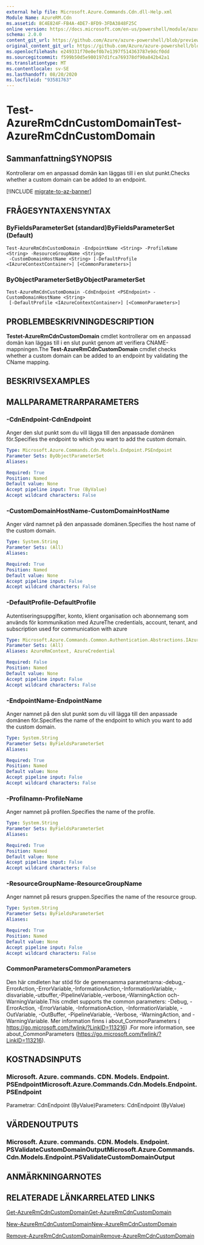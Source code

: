 ```yaml
---
external help file: Microsoft.Azure.Commands.Cdn.dll-Help.xml
Module Name: AzureRM.Cdn
ms.assetid: 8C4E824F-FB4A-4DE7-8FD9-3FDA3848F25C
online version: https://docs.microsoft.com/en-us/powershell/module/azurerm.cdn/test-azurermcdncustomdomain
schema: 2.0.0
content_git_url: https://github.com/Azure/azure-powershell/blob/preview/src/ResourceManager/Cdn/Commands.Cdn/help/Test-AzureRmCdnCustomDomain.md
original_content_git_url: https://github.com/Azure/azure-powershell/blob/preview/src/ResourceManager/Cdn/Commands.Cdn/help/Test-AzureRmCdnCustomDomain.md
ms.openlocfilehash: e249331f70e0ef0b7e1397f514363787e9dcf0dd
ms.sourcegitcommit: f599b50d5e980197d1fca769378df90a842b42a1
ms.translationtype: MT
ms.contentlocale: sv-SE
ms.lasthandoff: 08/20/2020
ms.locfileid: "93581763"
---
```

# <span data-ttu-id="424c2-101">Test-AzureRmCdnCustomDomain</span><span class="sxs-lookup"><span data-stu-id="424c2-101">Test-AzureRmCdnCustomDomain</span></span>

## <span data-ttu-id="424c2-102">Sammanfattning</span><span class="sxs-lookup"><span data-stu-id="424c2-102">SYNOPSIS</span></span>
<span data-ttu-id="424c2-103">Kontrollerar om en anpassad domän kan läggas till i en slut punkt.</span><span class="sxs-lookup"><span data-stu-id="424c2-103">Checks whether a custom domain can be added to an endpoint.</span></span>

[!INCLUDE [migrate-to-az-banner](../../includes/migrate-to-az-banner.md)]

## <span data-ttu-id="424c2-104">FRÅGESYNTAXEN</span><span class="sxs-lookup"><span data-stu-id="424c2-104">SYNTAX</span></span>

### <span data-ttu-id="424c2-105">ByFieldsParameterSet (standard)</span><span class="sxs-lookup"><span data-stu-id="424c2-105">ByFieldsParameterSet (Default)</span></span>
```
Test-AzureRmCdnCustomDomain -EndpointName <String> -ProfileName <String> -ResourceGroupName <String>
 -CustomDomainHostName <String> [-DefaultProfile <IAzureContextContainer>] [<CommonParameters>]
```

### <span data-ttu-id="424c2-106">ByObjectParameterSet</span><span class="sxs-lookup"><span data-stu-id="424c2-106">ByObjectParameterSet</span></span>
```
Test-AzureRmCdnCustomDomain -CdnEndpoint <PSEndpoint> -CustomDomainHostName <String>
 [-DefaultProfile <IAzureContextContainer>] [<CommonParameters>]
```

## <span data-ttu-id="424c2-107">PROBLEMBESKRIVNING</span><span class="sxs-lookup"><span data-stu-id="424c2-107">DESCRIPTION</span></span>
<span data-ttu-id="424c2-108">**Testet-AzureRmCdnCustomDomain** cmdlet kontrollerar om en anpassad domän kan läggas till i en slut punkt genom att verifiera CNAME-mappningen.</span><span class="sxs-lookup"><span data-stu-id="424c2-108">The **Test-AzureRmCdnCustomDomain** cmdlet checks whether a custom domain can be added to an endpoint by validating the CName mapping.</span></span>

## <span data-ttu-id="424c2-109">BESKRIVS</span><span class="sxs-lookup"><span data-stu-id="424c2-109">EXAMPLES</span></span>

## <span data-ttu-id="424c2-110">MALLPARAMETRAR</span><span class="sxs-lookup"><span data-stu-id="424c2-110">PARAMETERS</span></span>

### <span data-ttu-id="424c2-111">-CdnEndpoint</span><span class="sxs-lookup"><span data-stu-id="424c2-111">-CdnEndpoint</span></span>
<span data-ttu-id="424c2-112">Anger den slut punkt som du vill lägga till den anpassade domänen för.</span><span class="sxs-lookup"><span data-stu-id="424c2-112">Specifies the endpoint to which you want to add the custom domain.</span></span>

```yaml
Type: Microsoft.Azure.Commands.Cdn.Models.Endpoint.PSEndpoint
Parameter Sets: ByObjectParameterSet
Aliases:

Required: True
Position: Named
Default value: None
Accept pipeline input: True (ByValue)
Accept wildcard characters: False
```

### <span data-ttu-id="424c2-113">-CustomDomainHostName</span><span class="sxs-lookup"><span data-stu-id="424c2-113">-CustomDomainHostName</span></span>
<span data-ttu-id="424c2-114">Anger värd namnet på den anpassade domänen.</span><span class="sxs-lookup"><span data-stu-id="424c2-114">Specifies the host name of the custom domain.</span></span>

```yaml
Type: System.String
Parameter Sets: (All)
Aliases:

Required: True
Position: Named
Default value: None
Accept pipeline input: False
Accept wildcard characters: False
```

### <span data-ttu-id="424c2-115">-DefaultProfile</span><span class="sxs-lookup"><span data-stu-id="424c2-115">-DefaultProfile</span></span>
<span data-ttu-id="424c2-116">Autentiseringsuppgifter, konto, klient organisation och abonnemang som används för kommunikation med Azure</span><span class="sxs-lookup"><span data-stu-id="424c2-116">The credentials, account, tenant, and subscription used for communication with azure</span></span>

```yaml
Type: Microsoft.Azure.Commands.Common.Authentication.Abstractions.IAzureContextContainer
Parameter Sets: (All)
Aliases: AzureRmContext, AzureCredential

Required: False
Position: Named
Default value: None
Accept pipeline input: False
Accept wildcard characters: False
```

### <span data-ttu-id="424c2-117">-EndpointName</span><span class="sxs-lookup"><span data-stu-id="424c2-117">-EndpointName</span></span>
<span data-ttu-id="424c2-118">Anger namnet på den slut punkt som du vill lägga till den anpassade domänen för.</span><span class="sxs-lookup"><span data-stu-id="424c2-118">Specifies the name of the endpoint to which you want to add the custom domain.</span></span>

```yaml
Type: System.String
Parameter Sets: ByFieldsParameterSet
Aliases:

Required: True
Position: Named
Default value: None
Accept pipeline input: False
Accept wildcard characters: False
```

### <span data-ttu-id="424c2-119">-Profilnamn</span><span class="sxs-lookup"><span data-stu-id="424c2-119">-ProfileName</span></span>
<span data-ttu-id="424c2-120">Anger namnet på profilen.</span><span class="sxs-lookup"><span data-stu-id="424c2-120">Specifies the name of the profile.</span></span>

```yaml
Type: System.String
Parameter Sets: ByFieldsParameterSet
Aliases:

Required: True
Position: Named
Default value: None
Accept pipeline input: False
Accept wildcard characters: False
```

### <span data-ttu-id="424c2-121">-ResourceGroupName</span><span class="sxs-lookup"><span data-stu-id="424c2-121">-ResourceGroupName</span></span>
<span data-ttu-id="424c2-122">Anger namnet på resurs gruppen.</span><span class="sxs-lookup"><span data-stu-id="424c2-122">Specifies the name of the resource group.</span></span>

```yaml
Type: System.String
Parameter Sets: ByFieldsParameterSet
Aliases:

Required: True
Position: Named
Default value: None
Accept pipeline input: False
Accept wildcard characters: False
```

### <span data-ttu-id="424c2-123">CommonParameters</span><span class="sxs-lookup"><span data-stu-id="424c2-123">CommonParameters</span></span>
<span data-ttu-id="424c2-124">Den här cmdleten har stöd för de gemensamma parametrarna:-debug,-ErrorAction,-ErrorVariable,-InformationAction,-InformationVariable,-disvariable,-utbuffer,-PipelineVariable,-verbose,-WarningAction och-WarningVariable.</span><span class="sxs-lookup"><span data-stu-id="424c2-124">This cmdlet supports the common parameters: -Debug, -ErrorAction, -ErrorVariable, -InformationAction, -InformationVariable, -OutVariable, -OutBuffer, -PipelineVariable, -Verbose, -WarningAction, and -WarningVariable.</span></span> <span data-ttu-id="424c2-125">Mer information finns i about_CommonParameters ( https://go.microsoft.com/fwlink/?LinkID=113216) .</span><span class="sxs-lookup"><span data-stu-id="424c2-125">For more information, see about_CommonParameters (https://go.microsoft.com/fwlink/?LinkID=113216).</span></span>

## <span data-ttu-id="424c2-126">KOSTNADS</span><span class="sxs-lookup"><span data-stu-id="424c2-126">INPUTS</span></span>

### <span data-ttu-id="424c2-127">Microsoft. Azure. commands. CDN. Models. Endpoint. PSEndpoint</span><span class="sxs-lookup"><span data-stu-id="424c2-127">Microsoft.Azure.Commands.Cdn.Models.Endpoint.PSEndpoint</span></span>
<span data-ttu-id="424c2-128">Parametrar: CdnEndpoint (ByValue)</span><span class="sxs-lookup"><span data-stu-id="424c2-128">Parameters: CdnEndpoint (ByValue)</span></span>

## <span data-ttu-id="424c2-129">VÄRDEN</span><span class="sxs-lookup"><span data-stu-id="424c2-129">OUTPUTS</span></span>

### <span data-ttu-id="424c2-130">Microsoft. Azure. commands. CDN. Models. Endpoint. PSValidateCustomDomainOutput</span><span class="sxs-lookup"><span data-stu-id="424c2-130">Microsoft.Azure.Commands.Cdn.Models.Endpoint.PSValidateCustomDomainOutput</span></span>

## <span data-ttu-id="424c2-131">ANMÄRKNINGAR</span><span class="sxs-lookup"><span data-stu-id="424c2-131">NOTES</span></span>

## <span data-ttu-id="424c2-132">RELATERADE LÄNKAR</span><span class="sxs-lookup"><span data-stu-id="424c2-132">RELATED LINKS</span></span>

[<span data-ttu-id="424c2-133">Get-AzureRmCdnCustomDomain</span><span class="sxs-lookup"><span data-stu-id="424c2-133">Get-AzureRmCdnCustomDomain</span></span>](./Get-AzureRmCdnCustomDomain.md)

[<span data-ttu-id="424c2-134">New-AzureRmCdnCustomDomain</span><span class="sxs-lookup"><span data-stu-id="424c2-134">New-AzureRmCdnCustomDomain</span></span>](./New-AzureRmCdnCustomDomain.md)

[<span data-ttu-id="424c2-135">Remove-AzureRmCdnCustomDomain</span><span class="sxs-lookup"><span data-stu-id="424c2-135">Remove-AzureRmCdnCustomDomain</span></span>](./Remove-AzureRmCdnCustomDomain.md)


